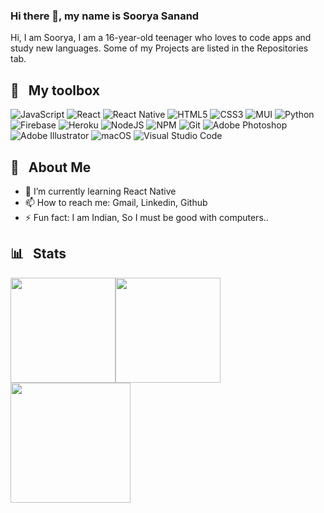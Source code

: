 ### Hi there 👋, my name is Soorya Sanand
Hi, I am Soorya, I am a 16-year-old teenager who loves to code apps and study new languages. Some of my Projects are listed in the Repositories tab. 

## 🧰 &nbsp; My toolbox

![JavaScript](https://img.shields.io/badge/javascript-%23323330.svg?style=for-the-badge&logo=javascript&logoColor=%23F7DF1E)
![React](https://img.shields.io/badge/react-%2320232a.svg?style=for-the-badge&logo=react&logoColor=%2361DAFB)
![React Native](https://img.shields.io/badge/react_native-%2320232a.svg?style=for-the-badge&logo=react&logoColor=%2361DAFB)
![HTML5](https://img.shields.io/badge/html5-%23E34F26.svg?style=for-the-badge&logo=html5&logoColor=white)
![CSS3](https://img.shields.io/badge/css3-%231572B6.svg?style=for-the-badge&logo=css3&logoColor=white)
![MUI](https://img.shields.io/badge/MUI-%230081CB.svg?style=for-the-badge&logo=mui&logoColor=white)
![Python](https://img.shields.io/badge/python-3670A0?style=for-the-badge&logo=python&logoColor=ffdd54)
![Firebase](https://img.shields.io/badge/firebase-%23039BE5.svg?style=for-the-badge&logo=firebase)
![Heroku](https://img.shields.io/badge/heroku-%23430098.svg?style=for-the-badge&logo=heroku&logoColor=white)
![NodeJS](https://img.shields.io/badge/node.js-6DA55F?style=for-the-badge&logo=node.js&logoColor=white)
![NPM](https://img.shields.io/badge/NPM-%23000000.svg?style=for-the-badge&logo=npm&logoColor=white)
![Git](https://img.shields.io/badge/git-%23F05033.svg?style=for-the-badge&logo=git&logoColor=white)
![Adobe Photoshop](https://img.shields.io/badge/adobe%20photoshop-%2331A8FF.svg?style=for-the-badge&logo=adobe%20photoshop&logoColor=white)
![Adobe Illustrator](https://img.shields.io/badge/adobe%20illustrator-%23FF9A00.svg?style=for-the-badge&logo=adobe%20illustrator&logoColor=white)
![macOS](https://img.shields.io/badge/mac%20os-000000?style=for-the-badge&logo=macos&logoColor=F0F0F0)
![Visual Studio Code](https://img.shields.io/badge/Visual%20Studio%20Code-0078d7.svg?style=for-the-badge&logo=visual-studio-code&logoColor=white)

## 🤔 &nbsp; About Me
- 🌱 I’m currently learning React Native 
- 📫 How to reach me: Gmail, Linkedin, Github 
- ⚡ Fun fact: I am Indian, So I must be good with computers..  


## 📊 &nbsp; Stats
<a href="https://github.com/anuraghazra/github-readme-stats"><img align="center" style="height: 12em" src="https://github-readme-stats.vercel.app/api?username=Sooryasanand&show_icons=true&theme=onedark" /></a><a href="https://github.com/anuraghazra/github-readme-stats"><img align="center" style="height: 12em" src="https://github-readme-stats.vercel.app/api/top-langs/?username=Sooryasanand&langs_count=10&layout=compact&theme=dark" /></a>
<a href="https://git.io/streak-stats">
  <img align="center" src="https://github-readme-streak-stats.herokuapp.com/?user=Sooryasanand&theme=onedark" style="height: 12rem;" />
</a>
